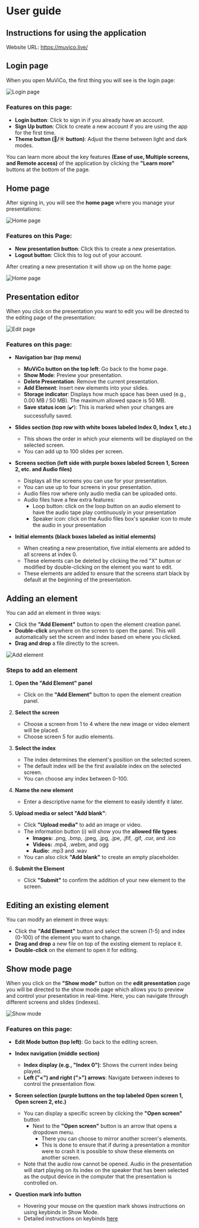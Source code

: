 # User guide

## Instructions for using the application

Website URL: https://muvico.live/

## Login page

When you open MuViCo, the first thing you will see is the login page:

![Login page](./images/frontpage.png "Login page")

### Features on this page:

- **Login button**: Click to sign in if you already have an account.
- **Sign Up button**: Click to create a new account if you are using the app for the first time.
- **Theme button (🌙/☀️ button)**: Adjust the theme between light and dark modes.

You can learn more about the key features **(Ease of use, Multiple screens, and Remote access)** of the application by clicking the **"Learn more"** buttons at the bottom of the page.

## Home page

After signing in, you will see the **home page** where you manage your presentations:

![Home page](./images/homepage.png "Home page")

### Features on this Page:

- **New presentation button**: Click this to create a new presentation.
- **Logout button**: Click this to log out of your account.

After creating a new presentation it will show up on the home page:

![Home page](./images/homepage_with_presentation.png "Home page")

## Presentation editor

When you click on the presentation you want to edit you will be directed to the editing page of the presentation:

![Edit page](./images/editmode.png "Edit page")

### Features on this page:

- **Navigation bar (top menu)**
    - **MuViCo button on the top left**: Go back to the home page.
    - **Show Mode**: Preview your presentation.
    - **Delete Presentation**: Remove the current presentation.
    - **Add Element**: Insert new elements into your slides.
    - **Storage indicator**: Displays how much space has been used (e.g., 0.00 MB / 50 MB). The maximum allowed space is 50 MB.
    - **Save status icon** (✔️): This is marked when your changes are successfully saved.


- **Slides section (top row with white boxes labeled Index 0, Index 1, etc.)**
    - This shows the order in which your elements will be displayed on the selected screen.
    - You can add up to 100 slides per screen.

- **Screens section (left side with purple boxes labeled Screen 1, Screen 2, etc. and Audio files)**
    - Displays all the screens you can use for your presentation.
    - You can use up to four screens in your presentation.
    - Audio files row where only audio media can be uploaded onto.
    - Audio files have a few extra features:
        - Loop button: click on the loop button on an audio element to have the audio tape play continuously in your presentation
        - Speaker icon: click on the Audio files box's speaker icon to mute the audio in your presentation 

- **Initial elements (black boxes labeled as initial elements)**
    - When creating a new presentation, five initial elements are added to all screens at index 0.
    - These elements can be deleted by clicking the red "X" button or modified by double-clicking on the element you want to edit.
    - These elements are added to ensure that the screens start black by default at the beginning of the presentation.

## Adding an element

You can add an element in three ways:

- Click the **"Add Element"** button to open the element creation panel.
- **Double-click** anywhere on the screen to open the panel. This will automatically set the screen and index based on where you clicked.
- **Drag and drop** a file directly to the screen.

![Add element](./images/add_element.png "Add element")

### Steps to add an element

1. **Open the "Add Element" panel**
    - Click on the **"Add Element"** button to open the element creation panel.

2. **Select the screen**
    - Choose a screen from 1 to 4 where the new image or video element will be placed.
    - Choose screen 5 for audio elements.

3. **Select the index**
    - The index determines the element's position on the selected screen.
    - The default index will be the first available index on the selected screen.
    - You can choose any index between 0-100.

4. **Name the new element**
    - Enter a descriptive name for the element to easily identify it later.

5. **Upload media or select "Add blank"**:
    - Click **"Upload media"** to add an image or video.
    - The information button (ℹ️) will show you the **allowed file types**:
        - **Images:** .png, .bmp, .jpeg, .jpg, .jpe, .jfif, .gif, .cur, and .ico
        - **Videos:** .mp4, .webm, and ogg
        - **Audio:** .mp3 and .wav
    - You can also click **"Add blank"** to create an empty placeholder.

6. **Submit the Element**
    - Click **"Submit"** to confirm the addition of your new element to the screen.

## Editing an existing element

You can modify an element in three ways:

- Click the **"Add Element"** button and select the screen (1-5) and index (0-100) of the element you want to change.
- **Drag and drop** a new file on top of the existing element to replace it.
- **Double-click** on the element to open it for editing.

## Show mode page

When you click on the **"Show mode"** button on the **edit presentation** page you will be directed to the show mode page which allows you to preview and control your presentation in real-time. Here, you can navigate through different screens and slides (indexes).

![Show mode](./images/showmode.png "Show mode")

### Features on this page:

- **Edit Mode button (top left)**: Go back to the editing screen.

- **Index navigation (middle section)**
    - **Index display (e.g., "Index 0")**: Shows the current index being played.
    - **Left ("<") and right (">") arrows**: Navigate between indexes to control the presentation flow.

- **Screen selection (purple buttons on the top labeled Open screen 1, Open screen 2, etc.)**
    - You can display a specific screen by clicking the **"Open screen"** button
      - Next to the **"Open screen"** button is an arrow that opens a dropdown menu.
          - There you can choose to mirror another screen's elements.
          - This is done to ensure that if during a presentation a monitor were to crash it is possible to show these elements on another screen. 
    - Note that the audio row cannot be opened. Audio in the presentation will start playing on its index on the speaker that has been selected as the output device in the computer that the presentation is controlled on.
 
- **Question mark info button**
    - Hovering your mouse on the question mark shows instructions on using keybinds in Show Mode.
    - Detailed instructions on keybinds [here](./Keybindings%20instructions.md "Instructions on keybinds")
